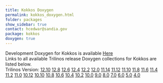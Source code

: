 ```yaml
---
title: Kokkos Doxygen
permalink: kokkos_doxygen.html
folder: packages
show_sidebar: true
contact: hcedwar@sandia.gov
package: kokkos
doxygen: true
---
```


Development Doxygen for Kokkos is available [Here](http://trilinos.org/docs/dev/packages/kokkos/doc/html/index.html)  
Links to all available Trilinos release Doxygen collections for Kokkos are listed below.  
Trilinos Version: [12.10](http://trilinos.org/docs/r12.10/packages/kokkos/doc/html/index.html) [12.8](http://trilinos.org/docs/r12.8/packages/kokkos/doc/html/index.html) [12.6](http://trilinos.org/docs/r12.6/packages/kokkos/doc/html/index.html) [12.4](http://trilinos.org/docs/r12.4/packages/kokkos/doc/html/index.html) [12.2](http://trilinos.org/docs/r12.2/packages/kokkos/doc/html/index.html) [12.0](http://trilinos.org/docs/r12.0/packages/kokkos/doc/html/index.html) [11.14](http://trilinos.org/docs/r11.14/packages/kokkos/doc/html/index.html) [11.12](http://trilinos.org/docs/r11.12/packages/kokkos/doc/html/index.html) [11.10](http://trilinos.org/docs/r11.10/packages/kokkos/doc/html/index.html) [11.8](http://trilinos.org/docs/r11.8/packages/kokkos/doc/html/index.html) [11.6](http://trilinos.org/docs/r11.6/packages/kokkos/doc/html/index.html) [11.4](http://trilinos.org/docs/r11.4/packages/kokkos/doc/html/index.html) [11.2](http://trilinos.org/docs/r11.2/packages/kokkos/doc/html/index.html) [11.0](http://trilinos.org/docs/r11.0/packages/kokkos/doc/html/index.html) [10.12](http://trilinos.org/docs/r10.12/packages/kokkos/doc/html/index.html) [10.10](http://trilinos.org/docs/r10.10/packages/kokkos/doc/html/index.html) [10.8](http://trilinos.org/docs/r10.8/packages/kokkos/doc/html/index.html) [10.6](http://trilinos.org/docs/r10.6/packages/kokkos/doc/html/index.html) [10.4](http://trilinos.org/docs/r10.4/packages/kokkos/doc/html/index.html) [10.2](http://trilinos.org/docs/r10.2/packages/kokkos/doc/html/index.html) [10.0](http://trilinos.org/docs/r10.0/packages/kokkos/doc/html/index.html) [9.0](http://trilinos.org/docs/r9.0/packages/kokkos/doc/html/index.html) [8.0](http://trilinos.org/docs/r8.0/packages/kokkos/doc/html/index.html) [7.0](http://trilinos.org/docs/r7.0/packages/kokkos/doc/html/index.html) [6.0](http://trilinos.org/docs/r6.0/packages/kokkos/doc/html/index.html) [5.0](http://trilinos.org/docs/r5.0/packages/kokkos/doc/html/index.html) [4.0](http://trilinos.org/docs/r4.0/packages/kokkos/doc/html/index.html)